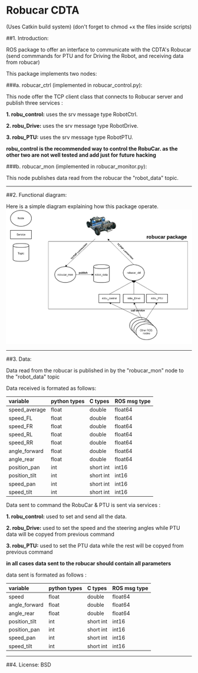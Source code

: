 Robucar CDTA 
============

(Uses Catkin build system)
(don't forget to chmod +x the files inside scripts)

##1. Introduction:

ROS package to offer an interface to communicate with the CDTA's Robucar (send commmands for PTU and for Driving the Robot, and receiving data from robucar) 

This package implements two nodes:

###a. robucar\_ctrl (implemented in robucar\_control.py):  
	
This node offer the TCP client class that connects to Robucar server and publish three services :

**1. robu_control:** uses the srv message type RobotCtrl.

**2. robu_Drive:** uses the srv message type RobotDrive.

**3. robu_PTU:** uses the srv message type RobotPTU.

**robu_control is the recommended way to control the RobuCar. as the other two are not well tested and add just for future hacking**

###b. robucar\_mon (implemented in robucar\_monitor.py):

This node publishes data read from the robucar the "robot_data" topic.

-------------

##2. Functional diagram:

Here is a simple diagram explaining how this package operate.
![image](robucar_cdta.png)

-------------

##3. Data:

Data read from the robucar is published in by the "robucar\_mon" node to the "robot_data" topic 

Data received is formated as follows:

| variable        | python types | C types    | ROS msg type |
|:--------------- |:------------ |:---------- |:------------ |
| speed_average   | float        | double     | float64      | 
| speed_FL        | float        | double     | float64      | 
| speed_FR        | float        | double     | float64      | 
| speed_RL        | float        | double     | float64      |  
| speed_RR        | float        | double     | float64      | 
| angle_forward   | float        | double     | float64      |  
| angle_rear      | float        | double     | float64      |  
| position_pan    | int          | short int  | int16        |   
| position_tilt   | int          | short int  | int16        |   
| speed_pan       | int          | short int  | int16        |  
| speed_tilt      | int          | short int  | int16        |  

Data sent to command the RobuCar & PTU is sent via services :

**1.   robu_control:** used to set and send all the data.

**2.  robu_Drive:**   used to set the speed and the steering angles while PTU data will be copyed from previous command

**3. robu_PTU:** used to set the PTU data while the rest will be copyed from previous command

**in all cases data sent to the robucar should contain all parameters**

data sent is formated as follows :

| variable        | python types | C types    | ROS msg type |
|:--------------- |:------------ |:---------- |:------------ |
| speed           | float        | double     | float64      | 
| angle_forward   | float        | double     | float64      | 
| angle_rear      | float        | double     | float64      | 
| position_tilt   | int          | short int  | int16        |   
| position_pan    | int          | short int  | int16        |   
| speed_pan       | int          | short int  | int16        |  
| speed_tilt      | int          | short int  | int16        |  


-------------

##4. License:
BSD